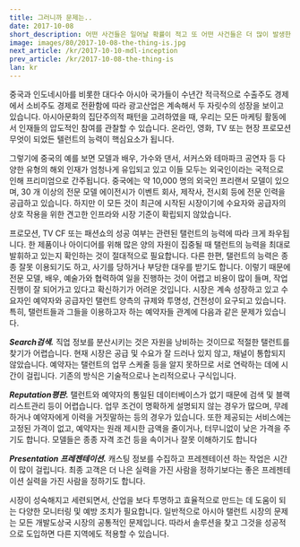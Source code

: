 ```yaml
---
title: 그러니까 문제는..
date: 2017-10-08
short_description: 어떤 사건들은 일어날 확률이 적고 또 어떤 사건들은 더 많이 발생한다고 합니다. 10 월 8 일에 있었던 사건은 꽤 좋은 기회였던 것처럼 보입니다.
image: images/80/2017-10-08-the-thing-is.jpg
next_article: /kr/2017-10-10-mdl-inception
prev_article: /kr/2017-10-08-the-thing-is
lan: kr
---
```


중국과 인도네시아를 비롯한 대다수 아시아 국가들이 수년간 적극적으로 수출주도 경제에서 소비주도 경제로 전환함에 따라 광고산업은 계속해서 두 자릿수의 성장을 보이고 있습니다. 아시아문화의 집단주의적 패턴을 고려하였을 때, 우리는 모든 마케팅 활동에서 인재들의 압도적인 참여를 관찰할 수 있습니다. 온라인, 영화, TV 또는 현장 프로모션 무엇이 되었든 텔런트의 능력이 핵심요소가 됩니다.

그렇기에 중국의 예를 보면 모델과 배우, 가수와 댄서, 서커스와 테마파크 공연자 등 다양한 유형의 해외 인재가 엄청나게 유입되고 있고 이들 모두는 외국인이라는 국적으로 인해 프리미엄으로 간주됩니다. 중국에는 약 10,000 명의 외국인 프리랜서 모델이 있으며, 30 개 이상의 전문 모델 에이전시가 이벤트 회사, 제작사, 전시회 등에 전문 인력을 공급하고 있습니다. 하지만 이 모든 것이 최근에 시작된 시장이기에 수요자와 공급자의 상호 작용을 위한 견고한 인프라와 시장 기준이 확립되지 않았습니다.

프로모션, TV CF 또는 패션쇼의 성공 여부는 관련된 탤런트의 능력에 따라 크게 좌우됩니다. 한 제품이나 아이디어를 위해 많은 양의 자원이 집중될 때 탤런트의 능력을 최대로 발휘하고 있는지 확인하는 것이 절대적으로 필요합니다.
다른 한편, 탤런트의 능력은 종종 잘못 이용되기도 하고, 사기를 당하거나 부당한 대우를 받기도 합니다. 이렇기 때문에 전문 모델, 배우, 예술가와 협력하여 일을 진행하는 것이 어렵고 비용이 많이 들며, 작업 진행이 잘 되어가고 있다고 확신하기가 어려운 것입니다. 시장은 계속 성장하고 있고 수요자인 예약자와 공급자인 탤런트 양측의 규제와 투명성, 건전성이 요구되고 있습니다. 특히, 탤런트들과 그들을 이용하고자 하는 예약자들 관계에 다음과 같은 문제가 있습니다.

***Search검색.***
직업 정보를 분산시키는 것은 자원을 낭비하는 것이므로 적절한 탤런트를 찾기가 어렵습니다. 현재 시장은 공급 및 수요가 잘 드러나 있지 않고, 채널이 통합되지 않았습니다. 예약자는 탤런트의 업무 스케줄 등을 알지 못하므로 서로 연락하는 데에 시간이 걸립니다. 기존의 방식은 기술적으로나 논리적으로나 구식입니다.

***Reputation평판.***
탤런트와 예약자의 통일된 데이터베이스가 없기 때문에 검색 및 블랙리스트관리 등이 어렵습니다. 업무 조건이 명확하게 설명되지 않는 경우가 많으며, 무례하거나 예약자에게 이력을 거짓말하는 등의 경우가 있습니다. 또한 제공되는 서비스에는 고정된 가격이 없고, 예약자는 원래 제시한 금액을 줄이거나, 터무니없이 낮은 가격을 주기도 합니다. 모델들은 종종 자격 조건 등을 속이거나 잘못 이해하기도 합니다

***Presentation 프레젠테이션.***
캐스팅 정보를 수집하고 프레젠테이션 하는 작업은 시간이 많이 걸립니다. 최종 고객은 더 나은 실력을 가진 사람을 정하기보다는 좋은 프레젠테이션 실력을 가진 사람을 정하기도 합니다.

시장이 성숙해지고 세련되면서, 산업을 보다 투명하고 효율적으로 만드는 데 도움이 되는 다양한 모니터링 및 예방 조치가 필요합니다. 일반적으로 아시아 탤런트 시장의 문제는 모든 개발도상국 시장의 공통적인 문제입니다. 따라서 솔루션을 찾고 그것을 성공적으로 도입하면 다른 지역에도 적용할 수 있습니다.
